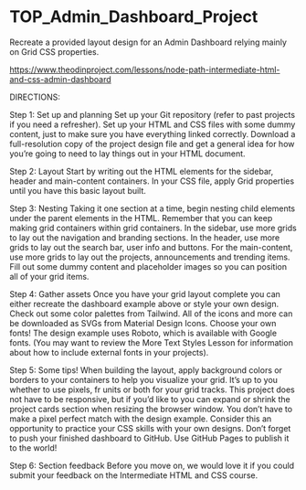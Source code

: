 # TOP_Admin_Dashboard_Project
Recreate a provided layout design for an Admin Dashboard relying mainly on Grid CSS properties.

https://www.theodinproject.com/lessons/node-path-intermediate-html-and-css-admin-dashboard

DIRECTIONS:

Step 1: Set up and planning
Set up your Git repository (refer to past projects if you need a refresher).
Set up your HTML and CSS files with some dummy content, just to make sure you have everything linked correctly.
Download a full-resolution copy of the project design file and get a general idea for how you’re going to need to lay things out in your HTML document.

Step 2: Layout
Start by writing out the HTML elements for the sidebar, header and main-content containers.
In your CSS file, apply Grid properties until you have this basic layout built.

Step 3: Nesting
Taking it one section at a time, begin nesting child elements under the parent elements in the HTML. Remember that you can keep making grid containers within grid containers.
In the sidebar, use more grids to lay out the navigation and branding sections.
In the header, use more grids to lay out the search bar, user info and buttons.
For the main-content, use more grids to lay out the projects, announcements and trending items.
Fill out some dummy content and placeholder images so you can position all of your grid items.

Step 4: Gather assets
Once you have your grid layout complete you can either recreate the dashboard example above or style your own design.
Check out some color palettes from Tailwind.
All of the icons and more can be downloaded as SVGs from Material Design Icons.
Choose your own fonts! The design example uses Roboto, which is available with Google fonts. (You may want to review the More Text Styles Lesson for information about how to include external fonts in your projects).

Step 5: Some tips!
When building the layout, apply background colors or borders to your containers to help you visualize your grid.
It’s up to you whether to use pixels, fr units or both for your grid tracks.
This project does not have to be responsive, but if you’d like to you can expand or shrink the project cards section when resizing the browser window.
You don’t have to make a pixel perfect match with the design example. Consider this an opportunity to practice your CSS skills with your own designs.
Don’t forget to push your finished dashboard to GitHub. Use GitHub Pages to publish it to the world!

Step 6: Section feedback
Before you move on, we would love it if you could submit your feedback on the Intermediate HTML and CSS course.
